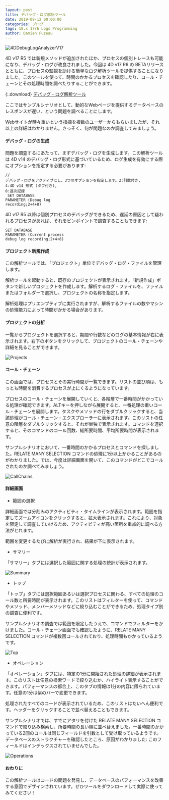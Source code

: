 ```yaml
---
layout: post
title: デバッグ・ログ解析ツール
date: 2019-09-12 00:00:00
categories: ブログ
tags: 18.x 17r6 Logs Programming
author: Damien Fuzeau
---
```


![4DDebugLogAnalyzerV17](/images/blog/09/12/4DDebugLogAnalyzerV17.jpg)

4D v17 R5 では新規メソッドが追加されたほか、プロセスの個別トレースも可能になり、デバッグ・ログが改良されました。今回は 4D v17 R6 の BETAリリースとともに、プロセスの監視を助ける簡単なログ解析ツールを提供することになりました。このツールを使って、時間のかかるプロセスを確認したり、コール・チェーンとその処理時間を調べたりすることができます。

{:.download}
[デバッグ・ログ解析ツール](https://github.com/4D-JP/HDI/releases/download/17r6/4DDebugLogAnalyserv17R6.zip) 

ここではサンプルシナリオとして、動的なWebページを提供するデータベースのレスポンスが遅い、という問題を調べることにします。

Webサイトが時々重いという指摘を複数のユーザーからもらいましたが、それ以上の詳細はわかりません。さっそく、何が問題なのか調査してみましょう。

#### デバッグ・ログの生成

問題を調査するにあたって、まずデバッグ・ログを生成します。この解析ツールは 4D v14 のデバッグ・ログ形式に基づいているため、ログ生成を有効にする際にオプションを指定する必要があります:

<code class="fourd"><span class="comment">// デバッグ・ログをアクティブにし、3つのオプションを指定します。2:引数付き, 4:4D v14 形式 (タブ付き), 8:逐次記録</span><span class="notranslate command"><br>
SET DATABASE PARAMETER</span> (<span class="notranslate constant">Debug log recording</span>;2+4+8)&nbsp;</code>

4D v17 R5 以降は個別プロセスのデバッグができるため、遅延の原因として疑われるプロセスがあれば、それをピンポイントで調査することもできます:

<code class="fourd"><span class="notranslate command">SET DATABASE PARAMETER</span> (<span class="notranslate constant">Current process debug log recording</span>;2+4+8)</code>

#### プロジェクト新規作成

この解析ツールでは、「プロジェクト」単位でデバッグ・ログ・ファイルを管理します。

解析ツールを起動すると、既存のプロジェクトが表示されます。「新規作成」ボタンで新しいプロジェクトを作成します。解析するログ・ファイルを、ファイルまたはフォルダーで選択し、プロジェクトの名称を指定します。

解析処理はプリエンプティブに実行されますが、解析するファイルの数やマシンの処理能力によって時間がかかる場合があります。

#### プロジェクトの分析

一覧からプロジェクトを選択すると、期間や行数などのログの基本情報が右に表示されます。右下のボタンをクリックして、プロジェクトのコール・チェーンや詳細を見ることができます。

![Projects](/images/blog/09/12/4DDebugLogAnalyzerV17_Projects-768x617.png)

#### コール・チェーン

この画面では、プロセスとその実行時間が一覧できます。リストの並び順は、もっとも時間を消費するプロセスが上にくるようになっています。

プロセスのコール・チェーンを展開していくと、各階層で一番時間がかかっている処理が確認できます。ALTキーを押しながら展開すると、一番処理の重いコール・チェーンを展開します。タスクやメソッドの行をダブルクリックすると、当該処理がコール・チェーン・エクスプローラーに表示されます。このリストの任意の階層をダブルクリックすると、それが単独で表示されます。コマンドを選択すると、そのコマンドのコール回数、総所要時間、平均所要時間が表示されます。

サンプルシナリオにおいて、一番時間のかかるプロセスとコマンドを探しました。<span class="notranslate command">RELATE MANY SELECTION</span> コマンドの処理に1分以上かかることがあるのがわかりました。では、今度は詳細画面を開いて、このコマンドがどこでコールされたのか調べてみましょう。

![CallChains](/images/blog/09/12/4DDebugLogAnalyzerV17_CallChains-1-768x617.png)

#### 詳細画面

* 範囲の選択

詳細画面では分刻みのアクティビティ・タイムラインが表示されます。範囲を指定してズームアイコンをクリックすると、拡大表示されます。これにより、対象を限定して調査していけるため、アクティビティが高い箇所を重点的に調べる方法がとれます。

範囲を変更するたびに解析が実行され、結果が下に表示されます。

* サマリー

「サマリー」タブには選択した範囲に関する処理の統計が表示されます。

![Summary](/images/blog/09/12/4DDebugLogAnalyzerV17_Summary-1-768x617.png)

* トップ

「トップ」タブには選択範囲あるいは選択プロセスに関わる、すべての処理のコール数と所要時間が表示されます。このリストはフィルターを使って、コマンドやメソッド、メンバーメソッドなどに絞り込むことができるため、処理タイプ別の調査に便利です。

サンプルシナリオの調査では範囲を限定したうえで、コマンドでフィルターをかけました。コール・チェーン画面でも確認したように、<span class="notranslate command">RELATE MANY SELECTION</span> コマンドが複数回コールされており、処理時間もかかっているようです。

![Top](/images/blog/09/12/4DDebugLogAnalyzerV17_Top-768x617.png)

* オペレーション

「オペレーション」タブには、特定の1分に開始された処理の詳細が表示されます。このリストは任意の検索ワードで絞り込むか、ハイライト表示することができます。パフォーマンスの都合上、このタブの情報は1分の内容に限られています。任意の1分は紫のバーで変更できます。

処理されたすべてのコードが表示されているため、このリストはたいへん便利です。ヘッダーをクリックすることで並べ替えることもできます。

サンプルシナリオでは、すでにアタリを付けた <span class="notranslate command">RELATE MANY SELECTION</span> コマンドで絞り込み検索し、所要時間の長い順に並べ替えました。一番時間のかかっている2回のコールは同じフィールドを引数として受け取っているようです。データベースのストラクチャーを確認したところ、原因がわかりました: このフィールドはインデックスされていませんでした。

![Operations](/images/blog/09/12/4DDebugLogAnalyzerV17_Operations-1-768x571.png)

#### おわりに

この解析ツールはコードの問題を発見し、データベースのパフォーマンスを改善する意図でデザインされています。ぜひツールをダウンロードして実際に使ってみてください！
